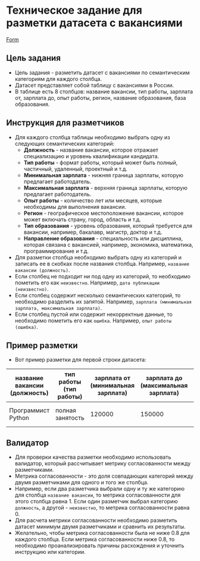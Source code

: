 # Техническое задание для разметки датасета с вакансиями
[Form](https://forms.gle/jg3QAX85jUvvAwsSA)

## Цель задания
- Цель задания - разметить датасет с вакансиями по семантическим категориям для каждого столбца.
- Датасет представляет собой таблицу с вакансиями в России.
- В таблице есть 8 столбцов: название вакансии, тип работы, зарплата от, зарплата до, опыт работы, регион, название образования, база образования.

## Инструкция для разметчиков
- Для каждого столбца таблицы необходимо выбрать одну из следующих семантических категорий:
    - **Должность** - название вакансии, которое отражает специализацию и уровень квалификации кандидата.
    - **Тип работы** - формат работы, который может быть полный, частичный, удаленный, проектный и т.д.
    - **Минимальная зарплата** - нижняя граница зарплаты, которую предлагает работодатель.
    - **Максимальная зарплата** - верхняя граница зарплаты, которую предлагает работодатель.
    - **Опыт работы** - количество лет или месяцев, которые необходимы для выполнения вакансии.
    - **Регион** - географическое местоположение вакансии, которое может включать страну, город, область и т.д.
    - **Тип образования** - уровень образования, который требуется для вакансии, например, бакалавр, магистр, доктор и т.д.
    - **Направление образования** - специальность или дисциплина, которая связана с вакансией, например, экономика, математика, программирование и т.д.
- Для разметки столбца необходимо выбрать одну из категорий и записать ее в скобках после названия столбца. Например, `название вакансии (должность)`.
- Если столбец не подходит ни под одну из категорий, то необходимо пометить его как `неизвестно`. Например, `дата публикации (неизвестно)`.
- Если столбец содержит несколько семантических категорий, то необходимо разделить их запятой. Например, `зарплата (минимальная зарплата, максимальная зарплата)`.
- Если столбец пустой или содержит некорректные данные, то необходимо пометить его как `ошибка`. Например, `опыт работы (ошибка)`.

## Пример разметки
- Вот пример разметки для первой строки датасета:

| название вакансии (должность) | тип работы (тип работы) | зарплата от (минимальная зарплата) | зарплата до (максимальная зарплата) | опыт работы (опыт работы) | регион (регион) | название образования (тип образования) | база образования (направление образования) |
|------------------------------|-------------------------|-----------------------------------|-----------------------------------|---------------------------|-----------------|-------------------------------------|---------------------------------------|
| Программист Python           | полная занятость        | 120000                            | 150000                            | от 1 года до 3 лет        | Москва          | высшее                              | информатика, программирование         |

## Валидатор
- Для проверки качества разметки необходимо использовать валидатор, который рассчитывает метрику согласованности между разметчиками.
- Метрика согласованности - это доля совпадающих категорий между двумя разметчиками для одного и того же столбца.
- Например, если два разметчика выбрали одну и ту же категорию для столбца `название вакансии`, то метрика согласованности для этого столбца равна 1. Если один разметчик выбрал категорию `должность`, а другой - `неизвестно`, то метрика согласованности равна 0.
- Для расчета метрики согласованности необходимо разметить датасет минимум двумя разметчиками и сравнить их результаты.
- Желательно, чтобы метрика согласованности была не ниже 0.8 для каждого столбца. Если метрика согласованности ниже 0.8, то необходимо проанализировать причины расхождения и уточнить инструкцию или категории.
